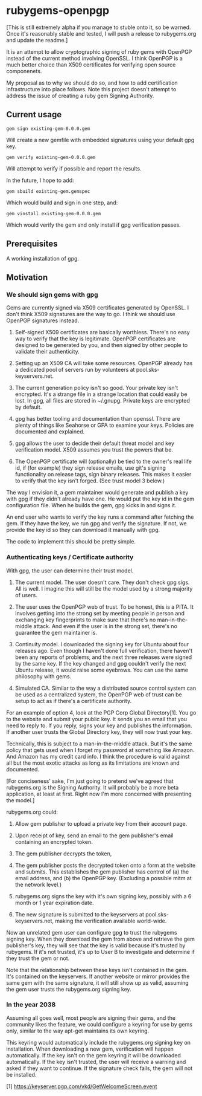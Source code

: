rubygems-openpgp
================

[This is still extremely alpha if you manage to stuble onto it, so be
warned.  Once it's reasonably stable and tested, I will push a release
to rubygems.org and update the readme.]

It is an attempt to allow cryptographic signing of ruby gems with
OpenPGP instead of the current method involving OpenSSL.  I think
OpenPGP is a much better choice than X509 certificates for verifying
open source componenets.

My proposal as to why we should do so, and how to add certification
infrastructure into place follows.  Note this project doesn't attempt
to address the issue of creating a ruby gem Signing Authority.

Current usage
-------------

`gem sign existing-gem-0.0.0.gem`

Will create a new gemfile with embedded signatures using your default
gpg key.

`gem verify existing-gem-0.0.0.gem`

Will attempt to verify if possible and report the results.

In the future, I hope to add:

`gem sbuild existing-gem.gemspec`

Which would build and sign in one step, and:

`gem vinstall existing-gem-0.0.0.gem`

Which would verify the gem and only install if gpg verification passes. 

Prerequisites
-------------

A working installation of gpg.

Motivation
----------

### We should sign gems with gpg


Gems are currently signed via X509 certificates generated by OpenSSL.
I don't think X509 signatures are the way to go.  I think we should use
OpenPGP signatures instead.

1. Self-signed X509 certificates are basically worthless.  There's no
easy way to verify that the key is legitimate.  OpenPGP certificates
are designed to be generated by you, and then signed by other people
to validate their authenticity.

2. Setting up an X509 CA will take some resources.  OpenPGP already
has a dedicated pool of servers run by volunteers at
pool.sks-keyservers.net.

3. The current generation policy isn't so good.  Your private key
isn't encrypted.  It's a strange file in a strange location that could
easily be lost.  In gpg, all files are stored in ~/.gnupg.  Private
keys are encrypted by default.

4. gpg has better tooling and documentation than openssl.  There are
plenty of things like Seahorse or GPA to examine your keys.  Policies
are documented and explained.

5. gpg allows the user to decide their default threat model and key
verification model.  X509 assumes you trust the powers that be.

6. The OpenPGP certificate will (optionally) be tied to the owner's
real life id, if (for example) they sign release emails, use git's
signing functionality on release tags, sign binary releases.  This
makes it easier to verify that the key isn't forged.  (See trust model
3 below.)

The way I envision it, a gem maintainer would generate and publish a
key with gpg if they didn't already have one.  He would put the key id
in the gem configuration file.  When he builds the gem, gpg kicks in
and signs it.

An end user who wants to verify the key runs a command after fetching
the gem.  If they have the key, we run gpg and verify the signature.
If not, we provide the key id so they can download it manually with
gpg.

The code to implement this should be pretty simple.

### Authenticating keys / Certificate authority

With gpg, the user can determine their trust model.

1. The current model.  The user doesn't care.  They don't check gpg
sigs.  All is well.  I imagine this will still be the model used by a
strong majority of users.

2. The user uses the OpenPGP web of trust.  To be honest, this is a
PITA.  It involves getting into the strong set by meeting people in
person and exchanging key fingerprints to make sure that there's no
man-in-the-middle attack.  And even if the user is in the strong set,
there's no guarantee the gem maintainer is.

3. Continuity model.  I downloaded the signing key for Ubuntu about four
releases ago.  Even though I haven't done full verification, there
haven't been any reports of problems, and the next three releases were
signed by the same key.  If the key changed and gpg couldn't verify the
next Ubuntu release, it would raise some eyebrows.  You can use the same
philosophy with gems.

4. Simulated CA.  Similar to the way a distributed source control system
can be used as a centralized system, the OpenPGP web of trust can be
setup to act as if there's a certificate authority.

For an example of option 4, look at the PGP Corp Global Directory[1].
You go to the website and submit your public key.  It sends you an email
that you need to reply to.  If you reply, signs your key and
publishes the information.  If another user trusts the Global Directory
key, they will now trust your key.

Technically, this is subject to a man-in-the-middle attack.  But it's
the same policy that gets used when I forget my password at something
like Amazon.  And Amazon has my credit card info.  I think the
procedure is valid against all but the most exotic attacks as long as
its limitations are known and documented.

[For conciseness' sake, I'm just going to pretend we've agreed that
rubygems.org is the Signing Authority.  It will probably be a more
beta application, at least at first.  Right now I'm more concerned
with presenting the model.]

rubygems.org could:

1. Allow gem publisher to upload a private key from their account page.

2. Upon receipt of key, send an email to the gem publisher's email
containing an encrypted token.

3. The gem publisher decrypts the token,

4. The gem publisher posts the decrypted token onto a form at the
website and submits.  This establishes the gem publisher has control of
(a) the email address, and (b) the OpenPGP key.  (Excluding a possible
mitm at the network level.)

5. rubygems.org signs the key with it's own signing key, possibly with a
6 month or 1 year expiration date.

6. The new signature is submitted to the keyservers at
pool.sks-keyservers.net, making the verification available world-wide.

Now an unrelated gem user can configure gpg to trust the rubygems
signing key.  When they download the gem from above and retrieve the gem
publisher's key, they will see that the key is valid because it's
trusted by rubygems.  If it's not trusted, it's up to User B to
investigate and determine if they trust the gem or not.

Note that the relationship between these keys isn't contained in the
gem.  It's contained on the keyservers.  If another website or mirror
provides the same gem with the same signature, it will still show up as
valid, assuming the gem user trusts the rubygems.org signing key.

### In the year 2038

Assuming all goes well, most people are signing their gems, and the
community likes the feature, we could configure a keyring for use by
gems only, similar to the way apt-get maintains its own keyring.

This keyring would automatically include the rubygems.org signing key on
installation.  When downloading a new gem, verification will happen
automatically.  If the key isn't on the gem keyring it will be
downloaded automatically.  If the key isn't trusted, the user will
receive a warning and asked if they want to continue.  If the signature
check fails, the gem will not be installed.

[1] https://keyserver.pgp.com/vkd/GetWelcomeScreen.event
